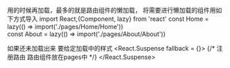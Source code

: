 用的时候再加载，最多的就是路由组件的懒加载，
将需要进行懒加载的组件用如下方式导入
import React,{Component, lazy} from 'react'
const Home = lazy(() => import('./pages/Home/Home'))  
const About = lazy(() => import('./pages/About/About')) 

如果还未加载出来 要给定加载中的样式
<React.Suspense fallback = {<Loading/>}>
						{/* 注册路由   路由组件放在pages中 */}
						<Route path="/about" component={About}/>
						<Route path="/home" component={Home}/>
					</React.Suspense>